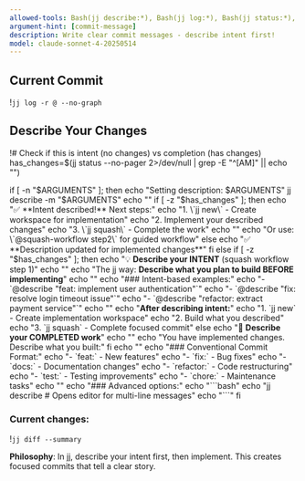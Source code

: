 ```yaml
---
allowed-tools: Bash(jj describe:*), Bash(jj log:*), Bash(jj status:*), Bash(jj show:*), Bash(jj diff:*)
argument-hint: [commit-message]
description: Write clear commit messages - describe intent first!
model: claude-sonnet-4-20250514
---
```


## Current Commit
!`jj log -r @ --no-graph`

## Describe Your Changes

!# Check if this is intent (no changes) vs completion (has changes)
has_changes=$(jj status --no-pager 2>/dev/null | grep -E "^[AM]" || echo "")

if [ -n "$ARGUMENTS" ]; then
  echo "Setting description: $ARGUMENTS"
  jj describe -m "$ARGUMENTS"
  echo ""
  if [ -z "$has_changes" ]; then
    echo "✅ **Intent described!** Next steps:"
    echo "1. \`jj new\` - Create workspace for implementation"
    echo "2. Implement your described changes"
    echo "3. \`jj squash\` - Complete the work"
    echo ""
    echo "Or use: \`@squash-workflow step2\` for guided workflow"
  else
    echo "✅ **Description updated for implemented changes**"
  fi
else
  if [ -z "$has_changes" ]; then
    echo "💡 **Describe your INTENT** (squash workflow step 1)"
    echo ""
    echo "The jj way: **Describe what you plan to build BEFORE implementing**"
    echo ""
    echo "### Intent-based examples:"
    echo "- \`@describe \"feat: implement user authentication\"\`"
    echo "- \`@describe \"fix: resolve login timeout issue\"\`"
    echo "- \`@describe \"refactor: extract payment service\"\`"
    echo ""
    echo "**After describing intent:**"
    echo "1. \`jj new\` - Create implementation workspace"
    echo "2. Build what you described"
    echo "3. \`jj squash\` - Complete focused commit"
  else
    echo "📝 **Describe your COMPLETED work**"
    echo ""
    echo "You have implemented changes. Describe what you built:"
  fi
  echo ""
  echo "### Conventional Commit Format:"
  echo "- \`feat:\` - New features"
  echo "- \`fix:\` - Bug fixes"
  echo "- \`docs:\` - Documentation changes"
  echo "- \`refactor:\` - Code restructuring"
  echo "- \`test:\` - Testing improvements"
  echo "- \`chore:\` - Maintenance tasks"
  echo ""
  echo "### Advanced options:"
  echo "\`\`\`bash"
  echo "jj describe  # Opens editor for multi-line messages"
  echo "\`\`\`"
fi

### Current changes:
!`jj diff --summary`

**Philosophy**: In jj, describe your intent first, then implement. This creates focused commits that tell a clear story.